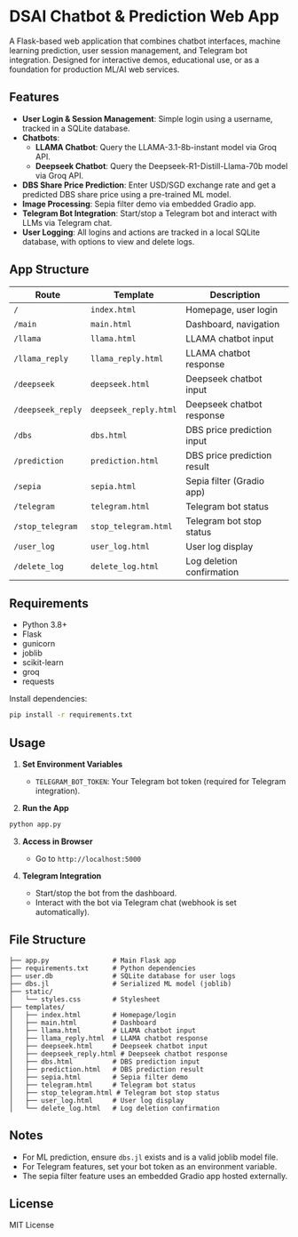 # DSAI Chatbot & Prediction Web App

A Flask-based web application that combines chatbot interfaces, machine learning prediction, user session management, and Telegram bot integration. Designed for interactive demos, educational use, or as a foundation for production ML/AI web services.

## Features

- **User Login & Session Management**: Simple login using a username, tracked in a SQLite database.
- **Chatbots**:
  - **LLAMA Chatbot**: Query the LLAMA-3.1-8b-instant model via Groq API.
  - **Deepseek Chatbot**: Query the Deepseek-R1-Distill-Llama-70b model via Groq API.
- **DBS Share Price Prediction**: Enter USD/SGD exchange rate and get a predicted DBS share price using a pre-trained ML model.
- **Image Processing**: Sepia filter demo via embedded Gradio app.
- **Telegram Bot Integration**: Start/stop a Telegram bot and interact with LLMs via Telegram chat.
- **User Logging**: All logins and actions are tracked in a local SQLite database, with options to view and delete logs.

## App Structure

| Route               | Template              | Description                                 |
|---------------------|----------------------|---------------------------------------------|
| `/`                 | `index.html`         | Homepage, user login                        |
| `/main`             | `main.html`          | Dashboard, navigation                       |
| `/llama`            | `llama.html`         | LLAMA chatbot input                         |
| `/llama_reply`      | `llama_reply.html`   | LLAMA chatbot response                      |
| `/deepseek`         | `deepseek.html`      | Deepseek chatbot input                      |
| `/deepseek_reply`   | `deepseek_reply.html`| Deepseek chatbot response                   |
| `/dbs`              | `dbs.html`           | DBS price prediction input                  |
| `/prediction`       | `prediction.html`    | DBS price prediction result                 |
| `/sepia`            | `sepia.html`         | Sepia filter (Gradio app)                   |
| `/telegram`         | `telegram.html`      | Telegram bot status                         |
| `/stop_telegram`    | `stop_telegram.html` | Telegram bot stop status                    |
| `/user_log`         | `user_log.html`      | User log display                            |
| `/delete_log`       | `delete_log.html`    | Log deletion confirmation                   |

## Requirements

- Python 3.8+
- Flask
- gunicorn
- joblib
- scikit-learn
- groq
- requests

Install dependencies:
```bash
pip install -r requirements.txt
```

## Usage

1. **Set Environment Variables**
   - `TELEGRAM_BOT_TOKEN`: Your Telegram bot token (required for Telegram integration).

2. **Run the App**
```bash
python app.py
```

3. **Access in Browser**
   - Go to `http://localhost:5000`

4. **Telegram Integration**
   - Start/stop the bot from the dashboard.
   - Interact with the bot via Telegram chat (webhook is set automatically).

## File Structure

```
├── app.py                # Main Flask app
├── requirements.txt      # Python dependencies
├── user.db               # SQLite database for user logs
├── dbs.jl                # Serialized ML model (joblib)
├── static/
│   └── styles.css        # Stylesheet
├── templates/
│   ├── index.html        # Homepage/login
│   ├── main.html         # Dashboard
│   ├── llama.html        # LLAMA chatbot input
│   ├── llama_reply.html  # LLAMA chatbot response
│   ├── deepseek.html     # Deepseek chatbot input
│   ├── deepseek_reply.html # Deepseek chatbot response
│   ├── dbs.html          # DBS prediction input
│   ├── prediction.html   # DBS prediction result
│   ├── sepia.html        # Sepia filter demo
│   ├── telegram.html     # Telegram bot status
│   ├── stop_telegram.html # Telegram bot stop status
│   ├── user_log.html     # User log display
│   └── delete_log.html   # Log deletion confirmation
```

## Notes
- For ML prediction, ensure `dbs.jl` exists and is a valid joblib model file.
- For Telegram features, set your bot token as an environment variable.
- The sepia filter feature uses an embedded Gradio app hosted externally.

## License
MIT License
